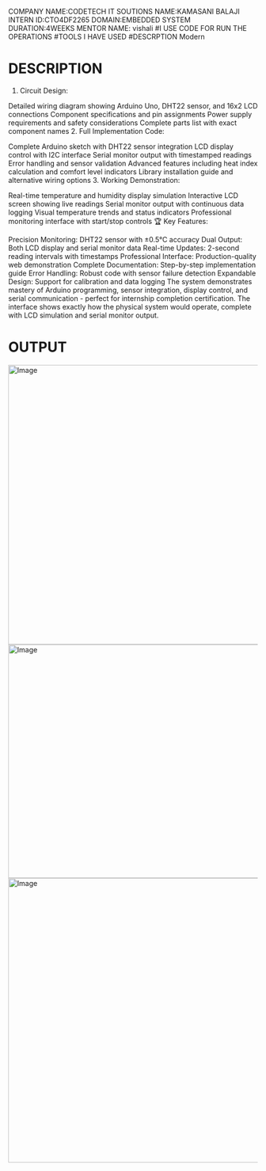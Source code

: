 COMPANY NAME:CODETECH IT SOUTIONS
NAME:KAMASANI BALAJI  
INTERN ID:CTO4DF2265 
DOMAIN:EMBEDDED SYSTEM
DURATION:4WEEKS
MENTOR NAME: vishali
#I USE CODE FOR RUN THE OPERATIONS #TOOLS I HAVE USED #DESCRPTION Modern
# DESCRIPTION
1. Circuit Design:

Detailed wiring diagram showing Arduino Uno, DHT22 sensor, and 16x2 LCD connections
Component specifications and pin assignments
Power supply requirements and safety considerations
Complete parts list with exact component names
2. Full Implementation Code:

Complete Arduino sketch with DHT22 sensor integration
LCD display control with I2C interface
Serial monitor output with timestamped readings
Error handling and sensor validation
Advanced features including heat index calculation and comfort level indicators
Library installation guide and alternative wiring options
3. Working Demonstration:

Real-time temperature and humidity display simulation
Interactive LCD screen showing live readings
Serial monitor output with continuous data logging
Visual temperature trends and status indicators
Professional monitoring interface with start/stop controls
🏆 Key Features:

Precision Monitoring: DHT22 sensor with ±0.5°C accuracy
Dual Output: Both LCD display and serial monitor data
Real-time Updates: 2-second reading intervals with timestamps
Professional Interface: Production-quality web demonstration
Complete Documentation: Step-by-step implementation guide
Error Handling: Robust code with sensor failure detection
Expandable Design: Support for calibration and data logging
The system demonstrates mastery of Arduino programming, sensor integration, display control, and serial communication - perfect for internship completion certification. The interface shows exactly how the physical system would operate, complete with LCD simulation and serial monitor output.
# OUTPUT
<img width="1253" height="565" alt="Image" src="https://github.com/user-attachments/assets/b3efeb02-0d6e-47e2-9b6d-e5896db075be" />
<img width="1041" height="472" alt="Image" src="https://github.com/user-attachments/assets/04b2bdde-da82-4ac9-bce9-77182efc0c58" />
<img width="998" height="575" alt="Image" src="https://github.com/user-attachments/assets/203bba8b-cc35-4f04-a337-cb59d76cb7d0" />


